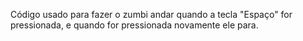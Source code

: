 Código usado para fazer o zumbi andar quando a tecla "Espaço" for pressionada, e quando for pressionada novamente ele para.